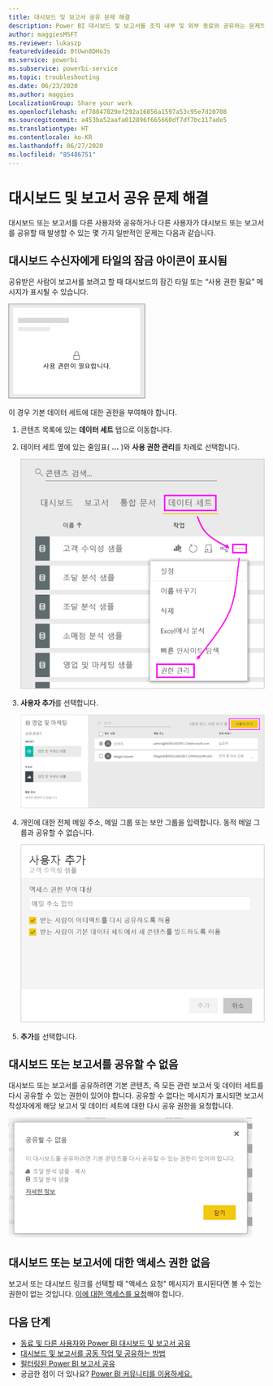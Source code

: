```yaml
---
title: 대시보드 및 보고서 공유 문제 해결
description: Power BI 대시보드 및 보고서를 조직 내부 및 외부 동료와 공유하는 문제의 해결 방법입니다.
author: maggiesMSFT
ms.reviewer: lukaszp
featuredvideoid: 0tUwn8DHo3s
ms.service: powerbi
ms.subservice: powerbi-service
ms.topic: troubleshooting
ms.date: 06/23/2020
ms.author: maggies
LocalizationGroup: Share your work
ms.openlocfilehash: ef78847829ef292a16856a1597a53c95e7d20708
ms.sourcegitcommit: a453ba52aafa012896f665660df7df7bc117ade5
ms.translationtype: HT
ms.contentlocale: ko-KR
ms.lasthandoff: 06/27/2020
ms.locfileid: "85486751"
---
```

# <a name="troubleshoot-sharing-dashboards-and-reports"></a>대시보드 및 보고서 공유 문제 해결

대시보드 또는 보고서를 다른 사용자와 공유하거나 다른 사용자가 대시보드 또는 보고서를 공유할 때 발생할 수 있는 몇 가지 일반적인 문제는 다음과 같습니다. 

## <a name="dashboard-recipients-see-a-lock-icon-in-a-tile"></a>대시보드 수신자에게 타일의 잠금 아이콘이 표시됨

공유받은 사람이 보고서를 보려고 할 때 대시보드의 잠긴 타일 또는 “사용 권한 필요” 메시지가 표시될 수 있습니다.

![Power BI 잠긴 타일](media/service-share-dashboards/power-bi-locked_tile_small.png)

이 경우 기본 데이터 세트에 대한 권한을 부여해야 합니다.

1. 콘텐츠 목록에 있는 **데이터 세트** 탭으로 이동합니다.

1. 데이터 세트 옆에 있는 줄임표( **...** )와 **사용 권한 관리**를 차례로 선택합니다.

    ![권한 관리](media/service-share-dashboards/power-bi-sharing-manage-permissions.png)

1. **사용자 추가**를 선택합니다.

    ![사용자 추가 선택](media/service-share-dashboards/power-bi-share-dataset-add-user.png)

1. 개인에 대한 전체 메일 주소, 메일 그룹 또는 보안 그룹을 입력합니다. 동적 메일 그룹과 공유할 수 없습니다.

    ![전자 메일 주소 추가](media/service-share-dashboards/power-bi-add-user-dataset.png)

1. **추가**를 선택합니다.

## <a name="i-cant-share-a-dashboard-or-report"></a>대시보드 또는 보고서를 공유할 수 없음

대시보드 또는 보고서를 공유하려면 기본 콘텐츠, 즉 모든 관련 보고서 및 데이터 세트를 다시 공유할 수 있는 권한이 있어야 합니다. 공유할 수 없다는 메시지가 표시되면 보고서 작성자에게 해당 보고서 및 데이터 세트에 대한 다시 공유 권한을 요청합니다.

!["공유할 수 없습니다." 메시지](media/service-share-dashboards/power-bi-sharing-unable-to-share.png)

## <a name="i-dont-have-access-to-a-dashboard-or-report"></a>대시보드 또는 보고서에 대한 액세스 권한 없음

보고서 또는 대시보드 링크를 선택할 때 "액세스 요청" 메시지가 표시된다면 볼 수 있는 권한이 없는 것입니다. [이에 대한 액세스를 요청](service-request-access.md)해야 합니다.

## <a name="next-steps"></a>다음 단계

- [동료 및 다른 사용자와 Power BI 대시보드 및 보고서 공유](service-share-dashboards.md)
- [대시보드 및 보고서를 공동 작업 및 공유하는 방법](service-how-to-collaborate-distribute-dashboards-reports.md)
-  [필터링된 Power BI 보고서 공유](service-share-reports.md)
- 궁금한 점이 더 있나요? [Power BI 커뮤니티를 이용하세요.](https://community.powerbi.com/)

